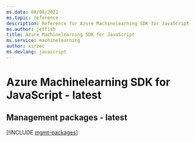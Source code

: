```yaml
---
ms.data: 08/08/2022
ms.topic: reference
description: Reference for Azure Machinelearning SDK for JavaScript
ms.author: jeffish
title: Azure Machinelearning SDK for JavaScript
ms.service: machinelearning
author: xirzec
ms.devlang: javascript
---
```

# Azure Machinelearning SDK for JavaScript - latest

## Management packages - latest
[!INCLUDE [mgmt-packages](machinelearning-mgmt-index.md)]